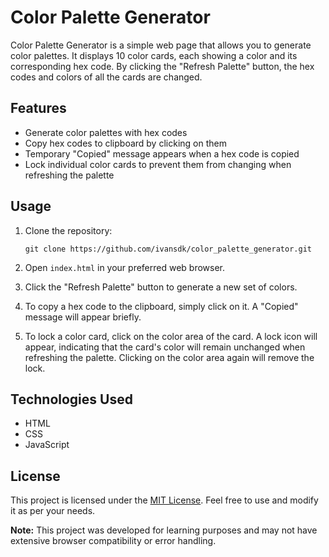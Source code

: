 # Color Palette Generator

Color Palette Generator is a simple web page that allows you to generate color palettes. It displays 10 color cards, each showing a color and its corresponding hex code. By clicking the "Refresh Palette" button, the hex codes and colors of all the cards are changed.

## Features

- Generate color palettes with hex codes
- Copy hex codes to clipboard by clicking on them
- Temporary "Copied" message appears when a hex code is copied
- Lock individual color cards to prevent them from changing when refreshing the palette

## Usage

1. Clone the repository:

   ```
   git clone https://github.com/ivansdk/color_palette_generator.git
   ```

2. Open `index.html` in your preferred web browser.

3. Click the "Refresh Palette" button to generate a new set of colors.

4. To copy a hex code to the clipboard, simply click on it. A "Copied" message will appear briefly.

5. To lock a color card, click on the color area of the card. A lock icon will appear, indicating that the card's color will remain unchanged when refreshing the palette. Clicking on the color area again will remove the lock.

## Technologies Used

- HTML
- CSS
- JavaScript

## License

This project is licensed under the [MIT License](LICENSE.md). Feel free to use and modify it as per your needs.

**Note:** This project was developed for learning purposes and may not have extensive browser compatibility or error handling.
